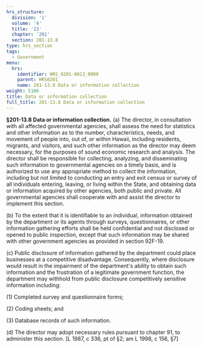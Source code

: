 ```yaml
---
hrs_structure:
  division: '1'
  volume: '4'
  title: '13'
  chapter: '201'
  section: 201-13.8
type: hrs_section
tags:
  - Government
menu:
  hrs:
    identifier: HRS_0201-0013_0008
    parent: HRS0201
    name: 201-13.8 Data or information collection
weight: 5100
title: Data or information collection
full_title: 201-13.8 Data or information collection
---
```

**§201-13.8 Data or information collection.** (a) The director, in consultation with all affected governmental agencies, shall assess the need for statistics and other information as to the number, characteristics, needs, and movement of people into, out of, or within Hawaii, including residents, migrants, and visitors, and such other information as the director may deem necessary, for the purposes of sound economic research and analysis. The director shall be responsible for collecting, analyzing, and disseminating such information to governmental agencies on a timely basis, and is authorized to use any appropriate method to collect the information, including but not limited to conducting an entry and exit census or survey of all individuals entering, leaving, or living within the State, and obtaining data or information acquired by other agencies, both public and private. All governmental agencies shall cooperate with and assist the director to implement this section.

(b) To the extent that it is identifiable to an individual, information obtained by the department or its agents through surveys, questionnaires, or other information gathering efforts shall be held confidential and not disclosed or opened to public inspection, except that such information may be shared with other government agencies as provided in section 92F-19.

(c) Public disclosure of information gathered by the department could place businesses at a competitive disadvantage. Consequently, where disclosure would result in the impairment of the department's ability to obtain such information and the frustration of a legitimate government function, the department may withhold from public disclosure competitively sensitive information including:

(1) Completed survey and questionnaire forms;

(2) Coding sheets; and

(3) Database records of such information.

(d) The director may adopt necessary rules pursuant to chapter 91, to administer this section. [L 1987, c 336, pt of §2; am L 1998, c 156, §7]